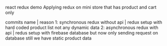 react redux demo
Applying redux on mini store that has product and cart only

commits name | reason
1: synchronous redux without api | redux setup with hard coded product list not any dynamic data
2: asynchronous redux with api | redus setup with firebase database but now only sending request on database still we have static product data
